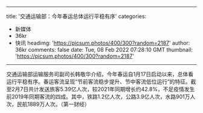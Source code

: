 
---
title: '交通运输部：今年春运总体运行平稳有序'
categories: 
 - 新媒体
 - 36kr
 - 快讯
headimg: 'https://picsum.photos/400/300?random=2187'
author: 36kr
comments: false
date: Tue, 08 Feb 2022 07:28:10 GMT
thumbnail: 'https://picsum.photos/400/300?random=2187'
---

<div>   
交通运输部运输服务司副司长韩敬华介绍，今年春运自1月17日启动以来，总体看运行平稳有序。春运客流呈现“节前客流稳步提升、节中客流低位运行”的特征。截至2月7日共计发送旅客5.39亿人次，较2021年同期增长约42.8%，不足疫情发生前2019年同期客流的四成。其中，铁路1.2亿人次，公路3.9亿人次，水路901万人次，民航1889万人次。（第一财经）  
</div>
            